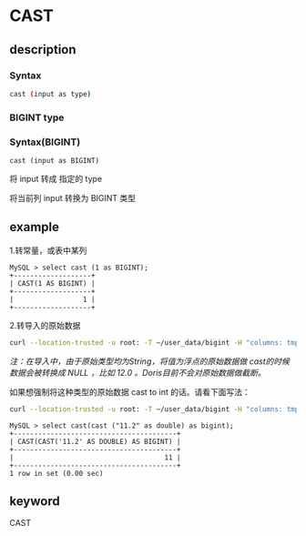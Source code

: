 # CAST

## description

### Syntax

```bash
cast (input as type)
```

### BIGINT type

### Syntax(BIGINT)

``` cast (input as BIGINT) ```

将 input 转成 指定的 type

将当前列 input 转换为 BIGINT 类型

## example

1.转常量，或表中某列

```Plain Text
MySQL > select cast (1 as BIGINT);
+-------------------+
| CAST(1 AS BIGINT) |
+-------------------+
|                 1 |
+-------------------+
```

2.转导入的原始数据

```bash
curl --location-trusted -u root: -T ~/user_data/bigint -H "columns: tmp_k1, k1=cast(tmp_k1 as BIGINT)"  http://host:port/api/test/bigint/_stream_load
```

*注：在导入中，由于原始类型均为String，将值为浮点的原始数据做 cast的时候数据会被转换成 NULL ，比如 12.0 。Doris目前不会对原始数据做截断。*

如果想强制将这种类型的原始数据 cast to int 的话。请看下面写法：

```bash
curl --location-trusted -u root: -T ~/user_data/bigint -H "columns: tmp_k1, k1=cast(cast(tmp_k1 as DOUBLE) as BIGINT)"  http://host:port/api/test/bigint/_stream_load
```

```plain text
MySQL > select cast(cast ("11.2" as double) as bigint);
+----------------------------------------+
| CAST(CAST('11.2' AS DOUBLE) AS BIGINT) |
+----------------------------------------+
|                                     11 |
+----------------------------------------+
1 row in set (0.00 sec)
```

## keyword

CAST
